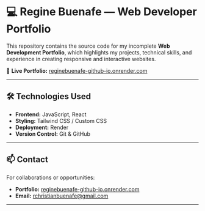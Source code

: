 # 💻 Regine Buenafe — Web Developer Portfolio

This repository contains the source code for my incomplete **Web Development Portfolio**, which highlights my projects, technical skills, and experience in creating responsive and interactive websites.

🔗 **Live Portfolio:** [reginebuenafe-github-io.onrender.com](https://reginebuenafe-github-io.onrender.com)

---

## 🛠️ Technologies Used
- **Frontend:** JavaScript, React  
- **Styling:** Tailwind CSS / Custom CSS  
- **Deployment:** Render  
- **Version Control:** Git & GitHub  

---

## 📫 Contact
For collaborations or opportunities:  

- **Portfolio:** [reginebuenafe-github-io.onrender.com](https://reginebuenafe-github-io.onrender.com)  
- **Email:** rchristianbuenafe@gmail.com

---
